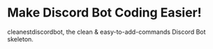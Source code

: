 # Make Discord Bot Coding Easier!
cleanestdiscordbot, the clean &amp; easy-to-add-commands Discord Bot skeleton.
